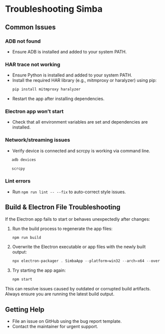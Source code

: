 # Troubleshooting Simba

## Common Issues

### ADB not found

- Ensure ADB is installed and added to your system PATH.

### HAR trace not working

- Ensure Python is installed and added to your system PATH.
- Install the required HAR library (e.g., mitmproxy or haralyzer) using pip:
    ```sh
    pip install mitmproxy haralyzer
    ```
- Restart the app after installing dependencies.

### Electron app won’t start

- Check that all environment variables are set and dependencies are installed.

### Network/streaming issues

- Verify device is connected and scrcpy is working via command line.

```powershell
   adb devices

   scrcpy
```

### Lint errors

- Run `npm run lint -- --fix` to auto-correct style issues.

## Build & Electron File Troubleshooting

If the Electron app fails to start or behaves unexpectedly after changes:

1. Run the build process to regenerate the app files:
    ```sh
    npm run build
    ```
2. Overwrite the Electron executable or app files with the newly built output:
    ```powershell
    npx electron-packager . SimbaApp --platform=win32 --arch=x64 --overwrite
    ```
3. Try starting the app again:
    ```sh
    npm start
    ```

This can resolve issues caused by outdated or corrupted build artifacts. Always ensure you are running the latest build output.

## Getting Help

- File an issue on GitHub using the bug report template.
- Contact the maintainer for urgent support.
